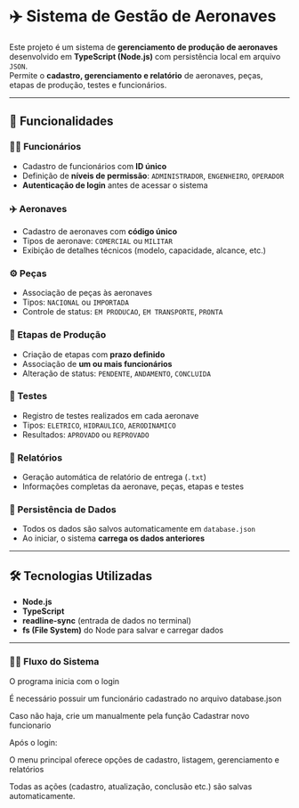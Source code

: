 # ✈️ Sistema de Gestão de Aeronaves

Este projeto é um sistema de **gerenciamento de produção de aeronaves** desenvolvido em **TypeScript (Node.js)** com persistência local em arquivo `JSON`.  
Permite o **cadastro, gerenciamento e relatório** de aeronaves, peças, etapas de produção, testes e funcionários.

---

## 🧭 Funcionalidades

### 👨‍💼 Funcionários
- Cadastro de funcionários com **ID único**
- Definição de **níveis de permissão**: `ADMINISTRADOR`, `ENGENHEIRO`, `OPERADOR`
- **Autenticação de login** antes de acessar o sistema

### ✈️ Aeronaves
- Cadastro de aeronaves com **código único**
- Tipos de aeronave: `COMERCIAL` ou `MILITAR`
- Exibição de detalhes técnicos (modelo, capacidade, alcance, etc.)

### ⚙️ Peças
- Associação de peças às aeronaves
- Tipos: `NACIONAL` ou `IMPORTADA`
- Controle de status: `EM PRODUCAO`, `EM TRANSPORTE`, `PRONTA`

### 🧩 Etapas de Produção
- Criação de etapas com **prazo definido**
- Associação de **um ou mais funcionários**
- Alteração de status: `PENDENTE`, `ANDAMENTO`, `CONCLUIDA`

### 🧪 Testes
- Registro de testes realizados em cada aeronave
- Tipos: `ELETRICO`, `HIDRAULICO`, `AERODINAMICO`
- Resultados: `APROVADO` ou `REPROVADO`

### 🧾 Relatórios
- Geração automática de relatório de entrega (`.txt`)
- Informações completas da aeronave, peças, etapas e testes

### 💾 Persistência de Dados
- Todos os dados são salvos automaticamente em `database.json`
- Ao iniciar, o sistema **carrega os dados anteriores**

---

## 🛠️ Tecnologias Utilizadas

- **Node.js**
- **TypeScript**
- **readline-sync** (entrada de dados no terminal)
- **fs (File System)** do Node para salvar e carregar dados

---
### 🧑‍💻 Fluxo do Sistema

O programa inicia com o login

É necessário possuir um funcionário cadastrado no arquivo database.json

Caso não haja, crie um manualmente pela função Cadastrar novo funcionario

Após o login:

O menu principal oferece opções de cadastro, listagem, gerenciamento e relatórios

Todas as ações (cadastro, atualização, conclusão etc.) são salvas automaticamente.
  
